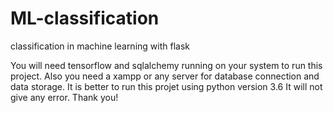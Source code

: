 # ML-classification
classification in machine learning with flask 

You will need tensorflow and sqlalchemy running on your system to run this project. Also you need a xampp or any server for database connection and data storage.
It is better to run this projet using python version 3.6
It will not give any error.
Thank you!
